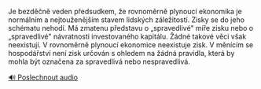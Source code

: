 
Je bezděčně veden předsudkem, že rovnoměrně plynoucí ekonomika je normálním a nejtouženějším stavem lidských záležitostí. Zisky se do jeho schématu nehodí. Má zmatenu představu o „spravedlivé" míře zisku nebo o „spravedlivé" návratnosti investovaného kapitálu. Žádné takové věci však neexistují. V rovnoměrně plynoucí ekonomice neexistuje zisk. V měnícím se hospodářství není zisk určován s ohledem na žádná pravidla, která by mohla být označena za spravedlivá nebo nespravedlivá.

[🔊 Poslechnout audio](/data/7-paragraphs/audio/chapter_63/para_006-Je-bezdn-veden-pedsudkem-e-rovnomrn-plynou.mp3)
